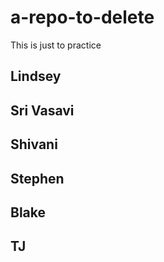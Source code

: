 # a-repo-to-delete
This is just to practice


## Lindsey




## Sri Vasavi




## Shivani



## Stephen




## Blake 



## TJ





